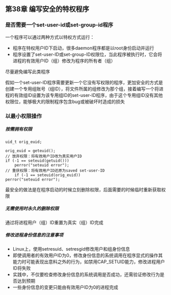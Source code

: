 ## 第38章 编写安全的特权程序

### 是否需要一个set-user-id或set-group-id程序

一个程序可以通过两种方式以特权方式运行：

* 程序在特权用户ID下启动，很多daemon程序都是以root身份启动并运行
* 程序设置了set-user-ID或set-group-ID权限位，当此程序被执行时，它会将进程的有效用户ID（组）修改为程序的所有者（组）

尽量避免编写此类程序

假如一个set-user-ID程序需要更新一个它没有写权限的程序，更加安全的方式是创建一个专用组账号（组ID），将文件所属的组修改为那个组，接着编写一个将进程的有效组ID设置为该专用组ID的set-user-ID程序，由于这个专用组ID没有其他权限位，能够极大的限制程序包含bug或被破坏时造成的损失

### 以最小权限操作

##### 按需拥有权限

```
uid_t orig_euid;

orig_euid = geteuid();
// 放弃权限：将有效用户ID改为真实用户ID
if (-1 == seteuid(getuid()))
    perror("seteuid error");
// 重获权限：将有效用户ID还原为saved set-user-ID
    if (-1 == seteuid(orig_euid))
perror("seteuid error");
```

最安全的做法是在程序启动的时候立刻删除权限，后面需要的时候临时重新获取权限

##### 无需使用时永久的删除权限

通过将进程用户（组）ID重置为真实（组）ID完成

##### 修改进程身份信息的注意事项

* Linux上，使用setresuid、setresgid修改用户和组身份信息
* 即使调用者的有效用户ID为0，修改身份信息的系统调用在程序显式的操作其能力时可能表现出意料之外的行为，如禁用CAP_SETUID能力，修改进程用户ID将失败
* 实践中，不仅要检查修改身份信息的系统调用是否成功，还需验证修改行为是否达到预期
* 一些身份信息的变更只能由有效用户ID为0的进程完成